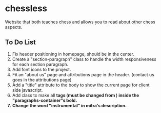 # chessless

Website that both teaches chess and allows you to read about other chess aspects.

## To Do List

1. Fix header positioning in homepage, should be in the center.
2. Create a "section-paragraph" class to handle the width responsiveness for each section paragraph.
3. Add font icons to the project.
4. Fit an "about us" page and attributions page in the header. (contact us goes in the attributions page)
5. Add a "title" attribute to the body to show the current page for client side javascript.
6. Add class to make all <b> tags (must be changed from <span>) inside the "paragraphs-container"s bold.
7. Change the word "instrumental" in mitra's description.
